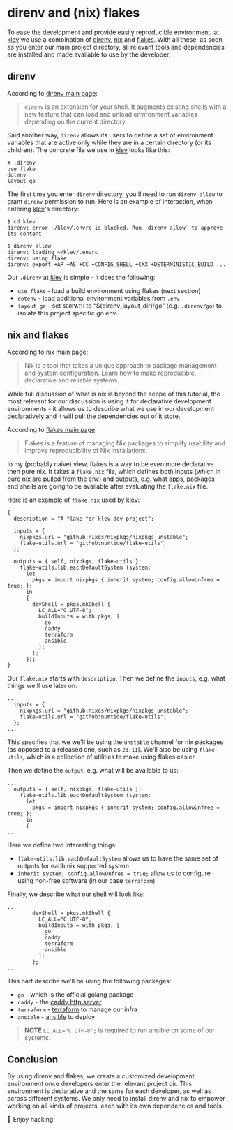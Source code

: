 [//]: # ({"title": "direnv and flakes", "date": "2023-12-24"})

direnv and (nix) flakes
===============

To ease the development and provide easily reproducible environment, at [klev](https://klev.dev) we use a combination of [direnv](https://direnv.net/), [nix](https://nixos.org/) and [flakes](https://nixos.wiki/wiki/Flakes). With all these, as soon as you enter our main project directory, all relevant tools and dependencies are installed and made available to use by the developer.

direnv
------

According to [direnv main page](https://direnv.net/):

> `direnv` is an extension for your shell. It augments existing shells with a new feature that can load and unload environment variables depending on the current directory.

Said another way, `direnv` allows its users to define a set of environment variables that are active only while they are in a certain directory (or its children). The concrete file we use in [klev](https://klev.dev) looks like this:

```
# .direnv
use flake
dotenv
layout go
```

The first time you enter `direnv` directory, you'll need to run `direnv allow` to grant `direnv` permission to run. Here is an example of interaction, when entering [klev](https://klev.dev)'s directory:

```
$ cd klev
direnv: error ~/klev/.envrc is blocked. Run `direnv allow` to approve its content

$ direnv allow
direnv: loading ~/klev/.envrc
direnv: using flake
direnv: export +AR +AS +CC +CONFIG_SHELL +CXX +DETERMINISTIC_BUILD ...
```

Our `.direnv` at [klev](https://klev.dev) is simple - it does the following:
 * `use flake` - load a build environment using flakes (next section)
 * `dotenv` - load additional environment variables from `.env`
 * `layout go` - set `$GOPATH` to “$(direnv_layout_dir)/go” (e.g. `.direnv/go`) to isolate this project specific go env.

nix and flakes
--------------

According to [nix main page](https://nixos.org/):

> Nix is a tool that takes a unique approach to package management and system configuration. Learn how to make reproducible, declarative and reliable systems. 

While full discussion of what is nix is beyond the scope of this tutorial, the most relevant for our discussion is using it for declarative development environments - it allows us to describe what we use in our development declaratively and it will pull the dependencies out of it store. 

According to [flakes main page](https://nixos.wiki/wiki/Flakes):

> Flakes is a feature of managing Nix packages to simplify usability and improve reproducibility of Nix installations.

In my (probably naive) view, flakes is a way to be even more declarative then pure nix. It takes a `flake.nix` file, which defines both inputs (which in pure nix are pulled from the env) and outputs, e.g. what apps, packages and shells are going to be available after evaluating the `flake.nix` file.

Here is an example of `flake.nix` used by [klev](https://klev.dev):

```
{
  description = "A flake for klev.dev project";

  inputs = {
    nixpkgs.url = "github:nixos/nixpkgs/nixpkgs-unstable";
    flake-utils.url = "github:numtide/flake-utils";
  };

  outputs = { self, nixpkgs, flake-utils }:
    flake-utils.lib.eachDefaultSystem (system:
      let
        pkgs = import nixpkgs { inherit system; config.allowUnfree = true; };
      in
      {
        devShell = pkgs.mkShell {
          LC_ALL="C.UTF-8";
          buildInputs = with pkgs; [
            go
            caddy
            terraform
            ansible
          ];
        };
      });
}
```

Our `flake.nix` starts with `description`. Then we define the `inputs`, e.g. what things we'll use later on:

```
...
  inputs = {
    nixpkgs.url = "github:nixos/nixpkgs/nixpkgs-unstable";
    flake-utils.url = "github:numtide/flake-utils";
  };
...
```

This specifies that we we'll be using the `unstable` channel for nix packages (as opposed to a released one, such as `23.11`). We'll also be using `flake-utils`, which is a collection of utilities to make using flakes easier.

Then we define the `output`, e.g. what will be available to us:

```
...
  outputs = { self, nixpkgs, flake-utils }:
    flake-utils.lib.eachDefaultSystem (system:
      let
        pkgs = import nixpkgs { inherit system; config.allowUnfree = true; };
      in
      {
...
```
Here we define two interesting things: 
 * `flake-utils.lib.eachDefaultSystem` allows us to have the same set of outputs for each nix supported system
 * `inherit system; config.allowUnfree = true;` allow us to configure using non-free software (in our case `terraform`)

Finally, we describe what our shell will look like:

```
...
        devShell = pkgs.mkShell {
          LC_ALL="C.UTF-8";
          buildInputs = with pkgs; [
            go
            caddy
            terraform
            ansible
          ];
        };
...
```

This part describe we'll be using the following packages:
 * `go` - which is the official golang package
 * `caddy` - the [caddy http server](https://caddyserver.com/)
 * `terraform` - [terraform](https://www.terraform.io/) to manage our infra
 * `ansible` - [ansible](https://www.ansible.com/) to deploy

> **NOTE** `LC_ALL="C.UTF-8";` is required to run ansible on some of our systems.

Conclusion
----------

By using direnv and flakes, we create a customized development environment once developers enter the relevant project dir. This environment is declarative and the same for each developer, as well as across different systems. We only need to install direnv and nix to empower working on all kinds of projects, each with its own dependencies and tools.

&#128075; Enjoy hacking!
